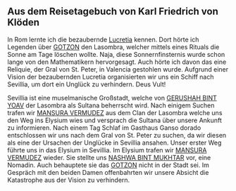 ## Aus dem Reisetagebuch von Karl Friedrich von Klöden

In Rom lernte ich die bezaubernde [Lucretia](/character/Borgione/Lucretia) kennen. 
Dort hörte ich Legenden über [GOTZON](/npc/Gotzon) den Lasombra, welcher mittels eines Rituals die Sonne am Tage löschen wollte.
Naja, diese Sonnernfinsternis wurde schon lange von den Mathematikern hervorgesagt. 
Auch hörte ich davon das eine Reliquie, der Gral von St. Peter, in Valencia gestohlen wurde. 
Aufgrund einer Vision der bezaubernden Lucretia organisierten wir uns ein Schiff nach Sevillia, um dort ein Unglück zu verhindern.
Deus Vult! 

Sevillia ist eine muselmanische Großstadt, welche von [GERUSHAH BINT YOAV](/npc/bint%20Yoav/Gerushah) der Lasombra als Sultana beherrscht wird. 
Nach einigem Suchen trafen wir [MANSURA VERMUDEZ](/npc/Vermudez/Mansuara) aus dem Clan der Lasombra welche uns den Weg ins Elysium wies und versprach die Sultana über unsere Ankunft zu informieren. 
Nach einem Tag Schlaf im Gasthaus Ganso dorado entschlossen wir uns nach dem Gral von St. Peter zu suchen, da wir diesen als eine der Ursachen der Unglücke in Sevillia ansahen. 
Unser erster Weg führte uns in das Elysium in Sevillia. 
Im Elysium trafen wir [MANSURA VERMUDEZ](/npc/Vermudez/Mansuara) wieder. Sie stellte uns [NASHWA BINT MUKHTAR](/npc/bint%20Mukhtar/Nashwa) vor, eine Nomadin.
Auch behauptete sie das [GOTZON](/npc/Gotzon)  nicht in der Stadt sei.
Im Gespräch mit den beiden Damen offenbahrten wir unsere Absicht die Katastrophe aus der Vision zu verhindern.
